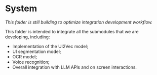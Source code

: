 # System

*This folder is still building to optimize integration development workflow.*

This folder is intended to integrate all the submodules that we are developing, including:

- Implementation of the UI2Vec model;
- UI segmentation model;
- OCR model;
- Voice recognition;
- Overall integration with LLM APIs and on screen interactions.